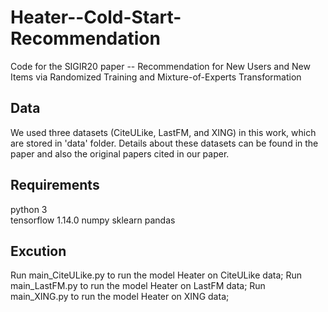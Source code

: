 # Heater--Cold-Start-Recommendation
Code for the SIGIR20 paper -- Recommendation for New Users and New Items via Randomized Training and Mixture-of-Experts Transformation

## Data
We used three datasets (CiteULike, LastFM, and XING) in this work, which are stored in 'data' folder. Details about these datasets can be found in the paper and also the original papers cited in our paper.

## Requirements
python 3  
tensorflow 1.14.0 
numpy
sklearn
pandas

## Excution
Run main_CiteULike.py to run the model Heater on CiteULike data; Run main_LastFM.py to run the model Heater on LastFM data; Run main_XING.py to run the model Heater on XING data;

